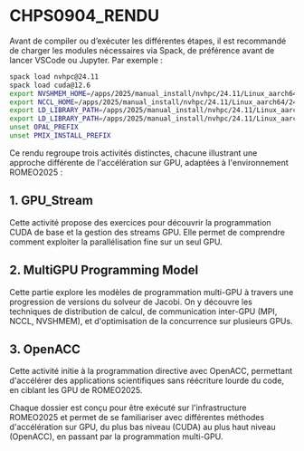# CHPS0904_RENDU

Avant de compiler ou d’exécuter les différentes étapes, il est recommandé de charger les modules nécessaires via Spack, de préférence avant de lancer VSCode ou Jupyter. Par exemple :

```bash
spack load nvhpc@24.11
spack load cuda@12.6
export NVSHMEM_HOME=/apps/2025/manual_install/nvhpc/24.11/Linux_aarch64/24.11/comm_libs/12.6/nvshmem
export NCCL_HOME=/apps/2025/manual_install/nvhpc/24.11/Linux_aarch64/24.11/comm_libs/12.6/nccl
export LD_LIBRARY_PATH=/apps/2025/manual_install/nvhpc/24.11/Linux_aarch64/24.11/comm_libs/12.6/nccl/lib:$LD_LIBRARY_PATH
export LD_LIBRARY_PATH=/apps/2025/manual_install/nvhpc/24.11/Linux_aarch64/24.11/comm_libs/12.6/nvshmem/lib:$LD_LIBRARY_PATH
unset OPAL_PREFIX
unset PMIX_INSTALL_PREFIX
```

Ce rendu regroupe trois activités distinctes, chacune illustrant une approche différente de l'accélération sur GPU, adaptées à l'environnement ROMEO2025 :

## 1. GPU_Stream
Cette activité propose des exercices pour découvrir la programmation CUDA de base et la gestion des streams GPU. Elle permet de comprendre comment exploiter la parallélisation fine sur un seul GPU.

## 2. MultiGPU Programming Model
Cette partie explore les modèles de programmation multi-GPU à travers une progression de versions du solveur de Jacobi. On y découvre les techniques de distribution de calcul, de communication inter-GPU (MPI, NCCL, NVSHMEM), et d'optimisation de la concurrence sur plusieurs GPUs.

## 3. OpenACC
Cette activité initie à la programmation directive avec OpenACC, permettant d'accélérer des applications scientifiques sans réécriture lourde du code, en ciblant les GPU de ROMEO2025.

Chaque dossier est conçu pour être exécuté sur l'infrastructure ROMEO2025 et permet de se familiariser avec différentes méthodes d'accélération sur GPU, du plus bas niveau (CUDA) au plus haut niveau (OpenACC), en passant par la programmation multi-GPU.
